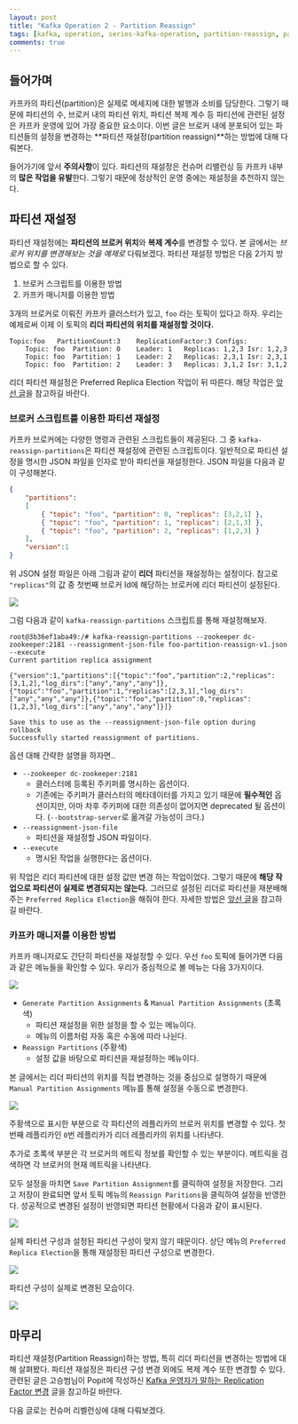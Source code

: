```yaml
---
layout: post
title: "Kafka Operation 2 - Partition Reassign"
tags: [kafka, operation, series-kafka-operation, partition-reassign, partition, replica]
comments: true
---
```


## 들어가며
카프카의 파티션(partition)은 실제로 메세지에 대한 발행과 소비를 담당한다. 
그렇기 때문에 파티션의 수, 브로커 내의 파티션 위치, 파티션 복제 계수 등 파티션에 관련된 설정은 카프카 운영에 있어 가장 중요한 요소이다. 이번 글은 브로커 내에 분포되어 있는 파티션들의 설정을 변경하는 **파티션 재설정(partition reassign)**하는 방법에 대해 다뤄본다.

들어가기에 앞서 **주의사항**이 있다. 
파티션의 재설정은 컨슈머 리밸런싱 등 카프카 내부의 **많은 작업을 유발**한다. 
그렇기 때문에 정상적인 운영 중에는 재설정을 추천하지 않는다. 

## 파티션 재설정
파티션 재설정에는 **파티션의 브로커 위치**와 **복제 계수**를 변경할 수 있다. 
본 글에서는 *브로커 위치를 변경해보는 것을 예제로* 다뤄보겠다. 
파티션 재설정 방법은 다음 2가지 방법으로 할 수 있다.

1. 브로커 스크립트를 이용한 방법
2. 카프카 매니저를 이용한 방법

3개의 브로커로 이뤄진 카프카 클러스터가 있고, `foo` 라는 토픽이 있다고 하자.
우리는 예제로써 이제 이 토픽의 **리더 파티션의 위치를 재설정할 것이다.**

```
Topic:foo	PartitionCount:3	ReplicationFactor:3	Configs:
	Topic: foo	Partition: 0	Leader: 1	Replicas: 1,2,3	Isr: 1,2,3
	Topic: foo	Partition: 1	Leader: 2	Replicas: 2,3,1	Isr: 2,3,1
	Topic: foo	Partition: 2	Leader: 3	Replicas: 3,1,2	Isr: 3,1,2
```

리더 파티션 재설정은 Preferred Replica Election 작업이 뒤 따른다. 
해당 작업은 [앞선 글](https://donald-dh.github.io/kafka-operation-preferred-replica-election/)을 참고하길 바란다.

### 브로커 스크립트를 이용한 파티션 재설정
카프카 브로커에는 다양한 명령과 관련된 스크립트들이 제공된다. 
그 중 `kafka-reassign-partitions`은 파티션 재설정에 관련된 스크립트이다. 
일반적으로 파티션 설정을 명시한 JSON 파일을 인자로 받아 파티션을 재설정한다. 
JSON 파일을 다음과 같이 구성해본다. 

```json
{
    "partitions":
    [
        { "topic": "foo", "partition": 0, "replicas": [3,2,1] },
        { "topic": "foo", "partition": 1, "replicas": [2,1,3] },
        { "topic": "foo", "partition": 2, "replicas": [1,2,3] }
    ],
    "version":1
} 
```

위 JSON 설정 파일은 아래 그림과 같이 **리더** 파티션을 재설정하는 설정이다. 
참고로 `"replicas"`의 값 중 첫번째 브로커 Id에 해당하는 브로커에 리더 파티션이 설정된다.

![](../images/docs/20191110/partition-reassign-0.png)

그럼 다음과 같이 `kafka-reassign-partitions` 스크립트를 통해 재설정해보자.

```
root@3b36ef1aba49:/# kafka-reassign-partitions --zookeeper dc-zookeeper:2181 --reassignment-json-file foo-partition-reassign-v1.json --execute
Current partition replica assignment

{"version":1,"partitions":[{"topic":"foo","partition":2,"replicas":[3,1,2],"log_dirs":["any","any","any"]},{"topic":"foo","partition":1,"replicas":[2,3,1],"log_dirs":["any","any","any"]},{"topic":"foo","partition":0,"replicas":[1,2,3],"log_dirs":["any","any","any"]}]}

Save this to use as the --reassignment-json-file option during rollback
Successfully started reassignment of partitions.
```

옵션 대해 간략한 설명을 하자면..

* `--zookeeper dc-zookeeper:2181` 
  * 클러스터에 등록된 주키퍼를 명시하는 옵션이다. 
  * 기존에는 주키퍼가 클러스터의 메타데이터를 가지고 있기 때문에 **필수적인** 옵션이지만, 아마 차후 주키퍼에 대한 의존성이 없어지면 deprecated 될 옵션이다. (`--bootstrap-server`로 옮겨갈 가능성이 크다.)
* `--reassignment-json-file`
  * 파티션을 재설정할 JSON 파일이다.
* `--execute`
  * 명시된 작업을 실행한다는 옵션이다.

위 작업은 리더 파티션에 대한 설정 값만 변경 하는 작업이었다. 
그렇기 때문에 **해당 작업으로 파티션이 실제로 변경되지는 않는다.** 
그러므로 설정된 리더로 파티션을 재분배해주는 `Preferred Replica Election`을 해줘야 한다. 
자세한 방법은 [앞선 글](https://donald-dh.github.io/kafka-operation-preferred-replica-election/#preferred-replica-election)을 참고하길 바란다.


### 카프카 매니저를 이용한 방법
카프카 매니저로도 간단히 파티션을 재설정할 수 있다. 
우선 `foo` 토픽에 들어가면 다음과 같은 메뉴들을 확인할 수 있다. 
우리가 중심적으로 볼 메뉴는 다음 3가지이다. 

![](../images/docs/20191110/partition-reassign-1.png)

* `Generate Partition Assignments` & `Manual Partition Assignments` (초록색) 
  * 파티션 재설정을 위한 설정을 할 수 있는 메뉴이다.
  * 메뉴의 이름처럼 자동 혹은 수동에 따라 나뉜다.
* `Reassign Partitions` (주황색)
  * 설정 값을 바탕으로 파티션을 재설정하는 메뉴이다.

본 글에서는 리더 파티션의 위치를 직접 변경하는 것을 중심으로 설명하기 때문에 `Manual Partition Assignments` 메뉴를 통해 설정을 수동으로 변경한다. 

![](../images/docs/20191110/partition-reassign-2.png)

주황색으로 표시한 부분으로 각 파티션의 레플리카의 브로커 위치를 변경할 수 있다. 
첫번째 레플리카인 `0`번 레플리카가 리더 레플리카의 위치를 나타낸다. 

추가로 초록색 부분은 각 브로커의 메트릭 정보를 확인할 수 있는 부분이다. 
메트릭을 검색하면 각 브로커의 현재 메트릭을 나타낸다.

모두 설정을 마치면 `Save Partition Assignment`를 클릭하여 설정을 저장한다.
그리고 저장이 완료되면 앞서 토픽 메뉴의 `Reassign Paritions`을 클릭하여 설정을 반영한다. 
성공적으로 변경된 설정이 반영되면 파티션 현황에서 다음과 같이 표시된다. 

![](../images/docs/20191110/partition-reassign-3.png)

실제 파티션 구성과 설정된 파티션 구성이 맞지 않기 때문이다. 
상단 메뉴의 `Preferred Replica Election`을 통해 재설정된 파티션 구성으로 변경한다.

![](../images/docs/20191110/partition-reassign-4.png)

파티션 구성이 실제로 변경된 모습이다.

![](../images/docs/20191110/partition-reassign-5.png)


## 마무리
파티션 재설정(Partition Reassign)하는 방법, 특히 리더 파티션을 변경하는 방법에 대해 살펴봤다. 
파티션 재설정은 파티션 구성 변경 외에도 복제 계수 또한 변경할 수 있다. 
관련된 글은 고승범님이 Popit에 작성하신 [Kafka 운영자가 말하는 Replication Factor 변경](https://www.popit.kr/kafka-%EC%9A%B4%EC%98%81%EC%9E%90%EA%B0%80-%EB%A7%90%ED%95%98%EB%8A%94-replication-factor-%EB%B3%80%EA%B2%BD/) 글을 참고하길 바란다.

다음 글로는 컨슈머 리벨런싱에 대해 다뤄보겠다. 

